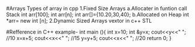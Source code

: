 #Arrays
Types of array in cpp
    1.Fixed Size Arrays
        a.Allocater in funtion call Stack
            int arr[100];
            int arr[n];
            int arr[]={10.20,30,40};
        b.Allocated on Heap
            int *arr= new int [n];
    2.Dynamic Sized Arrays
        vextor in c++ STL

#Refference in C++
example-
    int main (){
        int x=10;
        int &y=x;
        cout<<y<<" ";  //10
        x=x+5;
        cout<<x<<" ";  //15
        y=y+5;
        cout<<x<<" ";  //20
        return 0;
    }